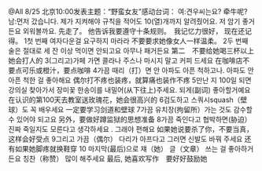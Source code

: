 @All
8/25 北京10:00发表主题：“野蛮女友”感动台词：
여:견우씨는요?
牵牛呢?
남:먼저 갔습니다. 제가 지켜해야 규칙을 적어도 10(열)개까지 알려줬어요. 저 암기 좋거든요 외워볼까요.
先走了。 他告诉我要遵守十条规则。　我记忆力很好， 现在还记得。
1첫 번째 여자다운걸 요구하지 마라라 
不要要求她像女人一样温柔。
2두 번째 술은 절대로 세 잔 이상 먹이면 안되고요 아무나 패거든요
第二　不要给她喝三杯以上 她会打人的
3(그리고)가페 가면 콜라나 주스나 마시지 말고 커피 드세요
在咖啡店不要点可乐或橙汁，要点咖啡
4가끔 때리（打）면 안 아파도 아픈 척하고나. 아파도 안 아픈 척한 걸 좋아해요
偶尔打不疼也装疼，就算痛也装作不疼
5만난 지 100일 되면 강의실 찾아가서 장미꽃 한송이를 내밀어(从下往上)주세요. 되게(副词) 좋아할거예요
在认识的第100天去教室送玫瑰花，她会很高兴的
6검도하고 스쿼시squash（壁球）도 꼭 배우세요 
一定要学习剑道和壁球
7가끔 유치장(拘留所）가는 것도 감수할 수 있어야 되고요
另外，要做好蹲监狱的思想准备
8가끔 죽인다고 협박하면(胁迫） 진짜 죽일지도 모른다고 생각하세요 . 그래야 편해요
如果她说要杀了你，不要当真，这样会好受点
9그리고 가끔（偶尔） 다리가 아프다고 그러면 신발도 바꿔 주세요
还有如果她脚疼就换鞋穿
10 마지막(最后)으로 쟤（她） 글（文章） 쓰는 걸 좋아하거든요 칭찬（称赞） 많이 해주세요
最后, 她喜欢写作　要好好鼓励她
